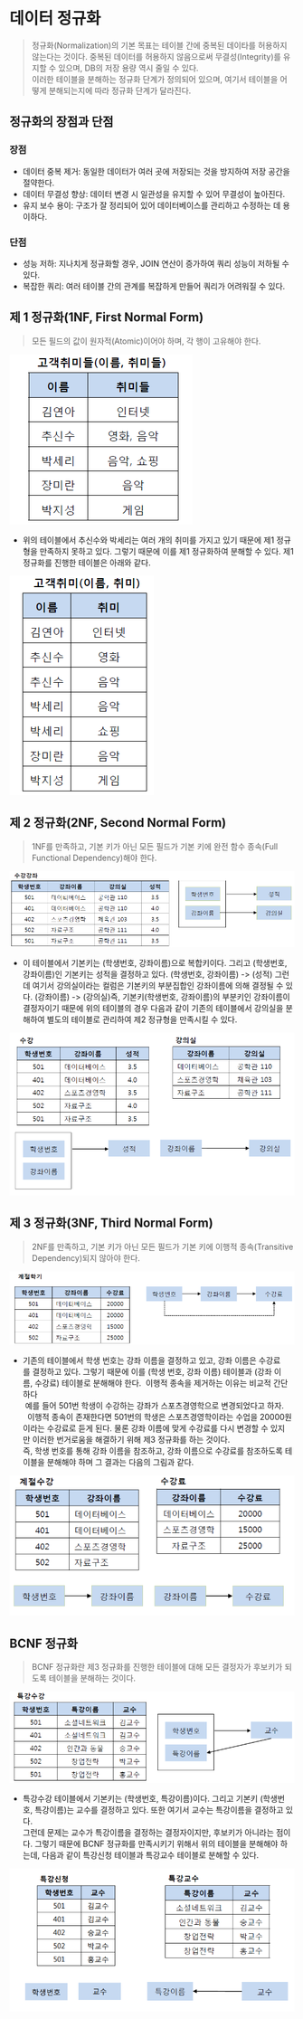 # 데이터 정규화

> 정규화(Normalization)의 기본 목표는 테이블 간에 중복된 데이타를 허용하지 않는다는 것이다. 중복된 데이터를 허용하지 않음으로써 무결성(Integrity)를 유지할 수 있으며, DB의 저장 용량 역시 줄일 수 있다.<br>
이러한 테이블을 분해하는 정규화 단계가 정의되어 있으며, 여기서 테이블을 어떻게 분해되는지에 따라 정규화 단계가 달라진다.

## 정규화의 장점과 단점

### 장점

- 데이터 중복 제거: 동일한 데이터가 여러 곳에 저장되는 것을 방지하여 저장 공간을 절약한다.
- 데이터 무결성 향상: 데이터 변경 시 일관성을 유지할 수 있어 무결성이 높아진다.
- 유지 보수 용이: 구조가 잘 정리되어 있어 데이터베이스를 관리하고 수정하는 데 용이하다.

### 단점

- 성능 저하: 지나치게 정규화할 경우, JOIN 연산이 증가하여 쿼리 성능이 저하될 수 있다.
- 복잡한 쿼리: 여러 테이블 간의 관계를 복잡하게 만들어 쿼리가 어려워질 수 있다.


## 제 1 정규화(1NF, First Normal Form)

> 모든 필드의 값이 원자적(Atomic)이어야 하며, 각 행이 고유해야 한다.

![normalization1](images/normalization1.png)


- 위의 테이블에서 추신수와 박세리는 여러 개의 취미를 가지고 있기 때문에 제1 정규형을 만족하지 못하고 있다. 그렇기 때문에 이를 제1 정규화하여 분해할 수 있다. 제1 정규화를 진행한 테이블은 아래와 같다.

![normalization2](images/normalization2.png)


## 제 2 정규화(2NF, Second Normal Form)

> 1NF를 만족하고, 기본 키가 아닌 모든 필드가 기본 키에 완전 함수 종속(Full Functional Dependency)해야 한다.

![normalization3](images/normalization3.png)

- 이 테이블에서 기본키는 (학생번호, 강좌이름)으로 복합키이다. 그리고 (학생번호, 강좌이름)인 기본키는 성적을 결정하고 있다. (학생번호, 강좌이름) -> (성적) 그런데 여기서 강의실이라는 컬럼은 기본키의 부분집합인 강좌이름에 의해 결정될 수 있다. (강좌이름) -> (강의실)즉, 기본키(학생번호, 강좌이름)의 부분키인 강좌이름이 결정자이기 때문에 위의 테이블의 경우 다음과 같이 기존의 테이블에서 강의실을 분해하여 별도의 테이블로 관리하여 제2 정규형을 만족시킬 수 있다.

![normalization4](images/normalization4.png)

## 제 3 정규화(3NF, Third Normal Form)

> 2NF를 만족하고, 기본 키가 아닌 모든 필드가 기본 키에 이행적 종속(Transitive Dependency)되지 않아야 한다.

![normalization5](images/normalization5.png)

- 기존의 테이블에서 학생 번호는 강좌 이름을 결정하고 있고, 강좌 이름은 수강료를 결정하고 있다. 그렇기 때문에 이를 (학생 번호, 강좌 이름) 테이블과 (강좌 이름, 수강료) 테이블로 분해해야 한다. 
이행적 종속을 제거하는 이유는 비교적 간단하다<br>
 예를 들어 501번 학생이 수강하는 강좌가 스포츠경영학으로 변경되었다고 하자. <br> 
이행적 종속이 존재한다면 501번의 학생은 스포츠경영학이라는 수업을 20000원이라는 수강료로 듣게 된다. 물론 강좌 이름에 맞게 수강료를 다시 변경할 수 있지만 이러한 번거로움을 해결하기 위해 제3 정규화를 하는 것이다. <br>즉, 학생 번호를 통해 강좌 이름을 참조하고, 강좌 이름으로 수강료를 참조하도록 테이블을 분해해야 하며 그 결과는 다음의 그림과 같다.

![normalization6](images/normalization6.png)

## BCNF 정규화
> BCNF 정규화란 제3 정규화를 진행한 테이블에 대해 모든 결정자가 후보키가 되도록 테이블을 분해하는 것이다.

![normalization7](images/normalization7.png)

- 특강수강 테이블에서 기본키는 (학생번호, 특강이름)이다. 그리고 기본키 (학생번호, 특강이름)는 교수를 결정하고 있다. 또한 여기서 교수는 특강이름을 결정하고 있다. <br> 그런데 문제는 교수가 특강이름을 결정하는 결정자이지만, 후보키가 아니라는 점이다. 그렇기 때문에 BCNF 정규화를 만족시키기 위해서 위의 테이블을 분해해야 하는데, 다음과 같이 특강신청 테이블과 특강교수 테이블로 분해할 수 있다.

![normalization8](images/normalization8.png)